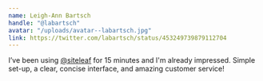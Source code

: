 ```yaml
---
name: Leigh-Ann Bartsch
handle: "@labartsch"
avatar: "/uploads/avatar--labartsch.jpg"
link: https://twitter.com/labartsch/status/453249739879112704
---
```


I’ve been using [@siteleaf](https://twitter.com/siteleaf) for 15 minutes and I'm already impressed. Simple set-up, a clear, concise interface, and amazing customer service!
